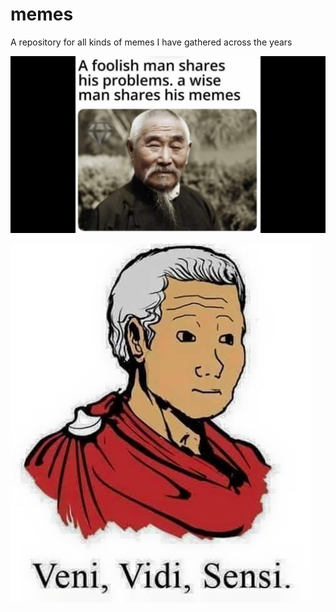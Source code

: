 # memes

A repository for all kinds of memes I have gathered across the years

![wisdom](truly-i-am-wise.png)

![feeling](veni-vidi-sensi.jpg)
